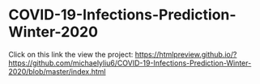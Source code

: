 # COVID-19-Infections-Prediction-Winter-2020
Click on this link the view the project:
https://htmlpreview.github.io/?https://github.com/michaelyliu6/COVID-19-Infections-Prediction-Winter-2020/blob/master/index.html
